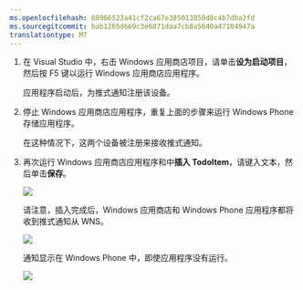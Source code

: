 ```yaml
---
ms.openlocfilehash: 88966523a41cf2ca67e385013850d8c4b7dba2fd
ms.sourcegitcommit: bab1265d669c3e6871daa7cb8a5640a47104947a
translationtype: MT
---
```


1. 在 Visual Studio 中，右击 Windows 应用商店项目，请单击**设为启动项目**，然后按 F5 键以运行 Windows 应用商店应用程序。
    
    应用程序启动后，为推式通知注册该设备。

2. 停止 Windows 应用商店应用程序，重复上面的步骤来运行 Windows Phone 存储应用程序。

    在这种情况下，这两个设备被注册来接收推式通知。

3. 再次运行 Windows 应用商店应用程序和中**插入 TodoItem**，请键入文本，然后单击**保存**。

    ![](./media/mobile-services-javascript-backend-windows-universal-test-push/mobile-quickstart-push1.png)

    请注意，插入完成后，Windows 应用商店和 Windows Phone 应用程序都将收到推式通知从 WNS。

    ![](./media/mobile-services-javascript-backend-windows-universal-test-push/mobile-quickstart-push2.png)

    通知显示在 Windows Phone 中，即使应用程序没有运行。

    ![](./media/mobile-services-javascript-backend-windows-universal-test-push/mobile-quickstart-push5-wp8.png)

